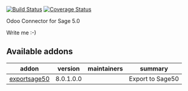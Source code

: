 [![Build Status](https://travis-ci.org/OCA/connector-sage-50.svg?branch=8.0)](https://travis-ci.org/OCA/connector-sage-50)
[![Coverage Status](https://coveralls.io/repos/OCA/connector-sage-50/badge.png?branch=8.0)](https://coveralls.io/r/OCA/connector-sage-50?branch=8.0)

Odoo Connector for Sage 5.0

Write me :-)

[//]: # (addons)

Available addons
----------------
addon | version | maintainers | summary
--- | --- | --- | ---
[exportsage50](exportsage50/) | 8.0.1.0.0 |  | Export to Sage50

[//]: # (end addons)

